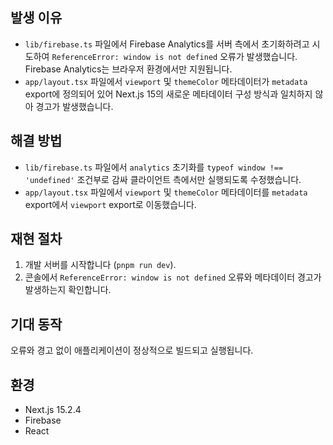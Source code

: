## 발생 이유
- `lib/firebase.ts` 파일에서 Firebase Analytics를 서버 측에서 초기화하려고 시도하여 `ReferenceError: window is not defined` 오류가 발생했습니다. Firebase Analytics는 브라우저 환경에서만 지원됩니다.
- `app/layout.tsx` 파일에서 `viewport` 및 `themeColor` 메타데이터가 `metadata` export에 정의되어 있어 Next.js 15의 새로운 메타데이터 구성 방식과 일치하지 않아 경고가 발생했습니다.

## 해결 방법
- `lib/firebase.ts` 파일에서 `analytics` 초기화를 `typeof window !== 'undefined'` 조건부로 감싸 클라이언트 측에서만 실행되도록 수정했습니다.
- `app/layout.tsx` 파일에서 `viewport` 및 `themeColor` 메타데이터를 `metadata` export에서 `viewport` export로 이동했습니다.

## 재현 절차
1. 개발 서버를 시작합니다 (`pnpm run dev`).
2. 콘솔에서 `ReferenceError: window is not defined` 오류와 메타데이터 경고가 발생하는지 확인합니다.

## 기대 동작
오류와 경고 없이 애플리케이션이 정상적으로 빌드되고 실행됩니다.

## 환경
- Next.js 15.2.4
- Firebase
- React